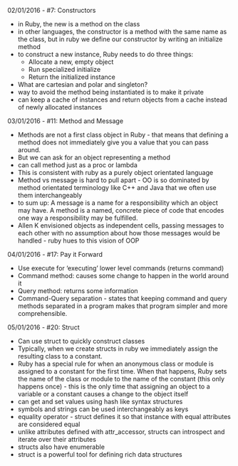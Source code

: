 02/01/2016 - #7: Constructors
  - in Ruby, the new is a method on the class
  - in other languages, the constructor is a method with the same name as the class, but in ruby we define our constructor by writing an initialize method
  - to construct a new instance, Ruby needs to do three things:
    - Allocate a new, empty object
    - Run specialized initialize
    - Return the initialized instance
  - What are cartesian and polar and singleton?
  - way to avoid the method being instantiated is to make it private
- can keep a cache of instances and return objects from a cache instead of newly allocated instances

03/01/2016 - #11: Method and Message
  - Methods are not a first class object in Ruby - that means that defining a method does not immediately give you a value that you can pass around.
  - But we can ask for an object representing a method
  - can call method just as a proc or lambda
  - This is consistent with ruby as a purely object orientated language
  - Method vs message is hard to pull apart -  OO is so dominated by method orientated terminology like C++ and Java that we often use them interchangeably
  - to sum up: A message is a name for a responsibility which an object may have. A method is a named, concrete piece of code that encodes one way a responsibility may be fulfilled.
  - Allen K envisioned objects as independent cells, passing messages to each other with no assumption about how those messages would be handled - ruby hues to this vision of OOP

04/01/2016 - #17: Pay it Forward
  - Use execute for ‘executing’ lower level commands (returns command)
  - Command method: causes some change to happen in the world around it
  - Query method: returns some information
  - Command-Query separation - states that keeping command and query methods separated in a program makes that program simpler and more comprehensible.

05/01/2016 - #20: Struct
  - Can use struct to quickly construct classes
  - Typically, when we create structs in ruby we immediately assign the resulting class to a constant.
  - Ruby has a special rule for when an anonymous class or module is assigned to a constant for the first time. When that happens, Ruby sets the name of the class or module to the name of the constant (this only happens once)  - this is the only time that assigning an object to a variable or a constant causes a change to the object itself
  - can get and set values using hash like syntax structures
  - symbols and strings can be used interchangeably as keys
  - equality operator - struct defines it so that instance with equal attributes are considered equal
  - unlike attributes defined with attr_accessor, structs can introspect and iterate over their attributes
  - structs also have enumerable
  - struct is a powerful tool for defining rich data structures

